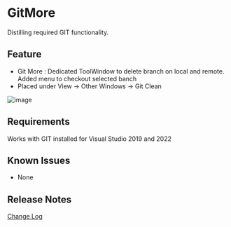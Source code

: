 # GitMore
Distilling required GIT functionality.

## Feature
- Git More : Dedicated ToolWindow to delete branch on local and remote. Added menu to checkout selected banch
- Placed under View -> Other Windows -> Git Clean

![image](https://github.com/user-attachments/assets/9fa01024-e3bb-4aa9-b1d0-59c0009e9909)


## Requirements
  Works with GIT installed for Visual Studio 2019 and 2022

## Known Issues
- None


## Release Notes

[Change Log](CHANGELOG.MD)
